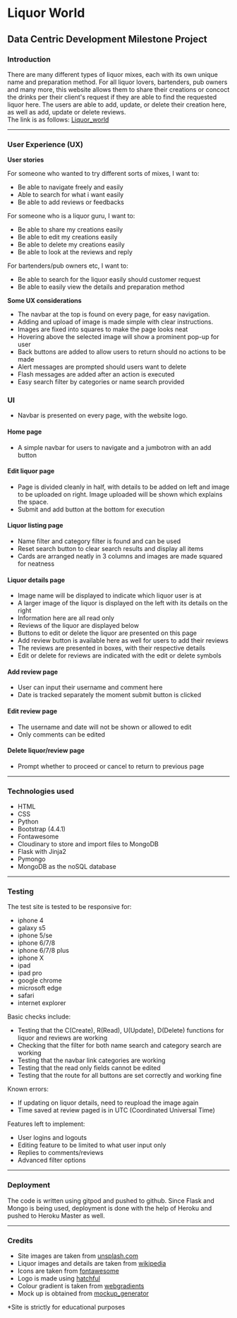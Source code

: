# Liquor World
## Data Centric Development Milestone Project
### **Introduction**
There are many different types of liquor mixes, each with its own unique name and preparation method. 
For all liquor lovers, bartenders, pub owners and many more, this website allows them to share their creations 
or concoct the drinks per their client's request if they are able to find the requested liquor here.
The users are able to add, update, or delete their creation here, as well as add, update or delete reviews.
<br/>
The link is as follows: [Liquor_world](https://ojhj-project3.herokuapp.com/)
***

### **User Experience (UX)**
**User stories** 

For someone who wanted to try different sorts of mixes, I want to:
- Be able to navigate freely and easily
- Able to search for what i want easily
- Be able to add reviews or feedbacks

For someone who is a liquor guru, I want to:
- Be able to share my creations easily
- Be able to edit my creations easily
- Be able to delete my creations easily
- Be able to look at the reviews and reply

For bartenders/pub owners etc, I want to:
- Be able to search for the liquor easily should customer request
- Be able to easily view the details and preparation method

**Some UX considerations**
- The navbar at the top is found on every page, for easy navigation. 
- Adding and upload of image is made simple with clear instructions.
- Images are fixed into squares to make the page looks neat
- Hovering above the selected image will show a prominent pop-up for user
- Back buttons are added to allow users to return should no actions to be made
- Alert messages are prompted should users want to delete
- Flash messages are added after an action is executed
- Easy search filter by categories or name search provided

### **UI**
- Navbar is presented on every page, with the website logo. 
#### Home page
- A simple navbar for users to navigate and a jumbotron with an add button
#### Edit liquor page
- Page is divided cleanly in half, with details to be added on left and image to be uploaded on right. 
Image uploaded will be shown which explains the space.
- Submit and add button at the bottom for execution
#### Liquor listing page
- Name filter and category filter is found and can be used
- Reset search button to clear search results and display all items
- Cards are arranged neatly in 3 columns and images are made squared for neatness
#### Liquor details page
- Image name will be displayed to indicate which liquor user is at
- A larger image of the liquor is displayed on the left with its details on the right
- Information here are all read only
- Reviews of the liquor are displayed below
- Buttons to edit or delete the liquor are presented on this page
- Add review button is available here as well for users to add their reviews
- The reviews are presented in boxes, with their respective details
- Edit or delete for reviews are indicated with the edit or delete symbols
#### Add review page
- User can input their username and comment here
- Date is tracked separately the moment submit button is clicked
#### Edit review page
- The username and date will not be shown or allowed to edit
- Only comments can be edited
#### Delete liquor/review page
- Prompt whether to proceed or cancel to return to previous page
***
### **Technologies used**
- HTML
- CSS
- Python
- Bootstrap (4.4.1)
- Fontawesome
- Cloudinary to store and import files to MongoDB
- Flask with Jinja2
- Pymongo
- MongoDB as the noSQL database
***
### **Testing**
The test site is tested to be responsive for:
- iphone 4
- galaxy s5
- iphone 5/se
- iphone 6/7/8
- iphone 6/7/8 plus
- iphone X
- ipad
- ipad pro
- google chrome
- microsoft edge
- safari
- internet explorer

Basic checks include:
- Testing that the C(Create), R(Read), U(Update), D(Delete) functions for liquor and reviews are working
- Checking that the filter for both name search and category search are working
- Testing that the navbar link categories are working
- Testing that the read only fields cannot be edited
- Testing that the route for all buttons are set correctly and working fine

Known errors:
- If updating on liquor details, need to reupload the image again
- Time saved at review paged is in UTC (Coordinated Universal Time)

Features left to implement:
- User logins and logouts
- Editing feature to be limited to what user input only
- Replies to comments/reviews
- Advanced filter options
***
### **Deployment**
The code is written using gitpod and pushed to github. Since Flask and Mongo is being used, deployment is 
done with the help of Heroku and pushed to Heroku Master as well.
***
### **Credits**
- Site images are taken from [unsplash.com](https://unsplash.com/)
- Liquor images and details are taken from [wikipedia](https://en.wikipedia.org/wiki/List_of_cocktails)
- Icons are taken from [fontawesome](https://fontawesome.com/)
- Logo is made using [hatchful](https://hatchful.shopify.com/)
- Colour gradient is taken from [webgradients](https://webgradients.com/)
- Mock up is obtained from [mockup_generator](https://techsini.com/multi-mockup/index.php)

*Site is strictly for educational purposes

